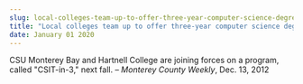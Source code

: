```yaml
---
slug: local-colleges-team-up-to-offer-three-year-computer-science-degree
title: "Local colleges team up to offer three-year computer science degree"
date: January 01 2020
---
```


<p>CSU Monterey Bay and Hartnell College are joining forces on a program, called "CSIT-in-3," next fall. – <em>Monterey County Weekly</em>, Dec. 13, 2012
</p>
